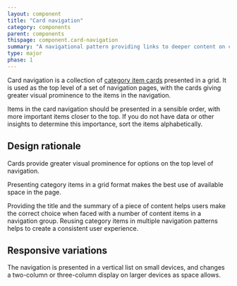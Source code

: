 ```yaml
---
layout: component
title: "Card navigation"
category: components
parent: components
thispage: component.card-navigation
summary: "A navigational pattern providing links to deeper content on cards in a grid format"
type: major
phase: 1
---
```


Card navigation is a collection of [category item cards](/components/category-item-card/) presented in a grid. It is used as the top level of a set of navigation pages, with the cards giving greater visual prominence to the items in the navigation.

Items in the card navigation should be presented in a sensible order, with more important items closer to the top. If you do not have data or other insights to determine this importance, sort the items alphabetically.

## Design rationale

Cards provide greater visual prominence for options on the top level of navigation.

Presenting category items in a grid format makes the best use of available space in the page.

Providing the title and the summary of a piece of content helps users make the correct choice when faced with a number of content items in a navigation group. Reusing category items in multiple navigation patterns helps to create a consistent user experience.

## Responsive variations

The navigation is presented in a vertical list on small devices, and changes a two-column or three-column display on larger devices as space allows.
